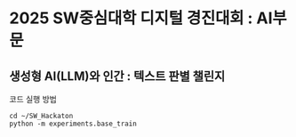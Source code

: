 # 2025 SW중심대학 디지털 경진대회 : AI부문
## 생성형 AI(LLM)와 인간 : 텍스트 판별 챌린지

코드 실행 방법
```
cd ~/SW_Hackaton
python -m experiments.base_train
````

